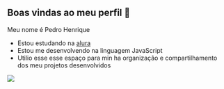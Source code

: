## Boas vindas ao meu perfil 🖤

Meu nome é Pedro Henrique

- Estou estudando na [alura](https://www.alura.com.br)
- Estou me desenvolvendo na linguagem JavaScript
- Utilio esse esse espaço para min ha organização e compartilhamento dos meu projetos desenvolvidos 


![](https://media1.tenor.com/m/_bsFPWDMF64AAAAC/nodding-crossed-arms.gif)
